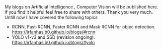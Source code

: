 # 
My blogs on Artificial Intelligence , Computer Vision will be published here. If you find it helpful feel free to share with others. Thank you very much.
Untill now I have covered the following topics 
- RCNN, Fast-RCNN, Faster RCNN and Mask RCNN for objec detection. https://irfanhasib0.github.io/blogs/#rcnn
- YOLO v1-v3 and SSD (revision ongoing). https://irfanhasib0.github.io/blogs/#yolo
